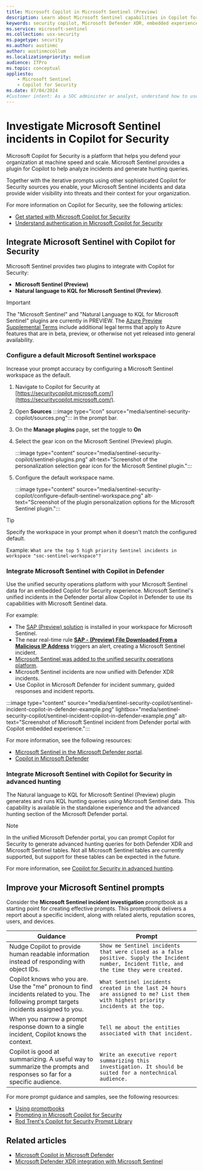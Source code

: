 ```yaml
---
title: Microsoft Copilot in Microsoft Sentinel (Preview)
description: Learn about Microsoft Sentinel capabilities in Copilot for Security. Understand the best prompts to use and how to get timely, accurate results for natural language to KQL.
keywords: security copilot, Microsoft Defender XDR, embedded experience, incident summary, query assistant, incident report, incident response automated, automatic incident response, summarize incidents, summarize incident report, plugins, Microsoft plugins, preinstalled plugins, Microsoft Copilot for Security, Copilot for Security, Microsoft Defender, Copilot in Sentinel, NL2KQL, natural language to KQL, generate queries
ms.service: microsoft-sentinel
ms.collection: usx-security
ms.pagetype: security
ms.author: austinmc
author: austinmccollum
ms.localizationpriority: medium
audience: ITPro
ms.topic: conceptual
appliesto:
    - Microsoft Sentinel
    - Copilot for Security
ms.date: 07/04/2024
#Customer intent: As a SOC administer or analyst, understand how to use Microsoft Sentinel data with Copilot for Security.
---
```


# Investigate Microsoft Sentinel incidents in Copilot for Security

Microsoft Copilot for Security is a platform that helps you defend your organization at machine speed and scale. Microsoft Sentinel provides a plugin for Copilot to help analyze incidents and generate hunting queries.

Together with the iterative prompts using other sophisticated Copilot for Security sources you enable, your Microsoft Sentinel incidents and data provide wider visibility into threats and their context for your organization.

For more information on Copilot for Security, see the following articles:
- [Get started with Microsoft Copilot for Security](/copilot/security/get-started-security-copilot)
- [Understand authentication in Microsoft Copilot for Security](/copilot/security/authentication)

## Integrate Microsoft Sentinel with Copilot for Security

Microsoft Sentinel provides two plugins to integrate with Copilot for Security:
- **Microsoft Sentinel (Preview)**
- **Natural language to KQL for Microsoft Sentinel (Preview)**.

> [!IMPORTANT]
> The "Microsoft Sentinel" and "Natural Language to KQL for Microsoft Sentinel" plugins are currently in PREVIEW. The [Azure Preview Supplemental Terms](https://azure.microsoft.com/support/legal/preview-supplemental-terms/) include additional legal terms that apply to Azure features that are in beta, preview, or otherwise not yet released into general availability.
>

### Configure a default Microsoft Sentinel workspace

Increase your prompt accuracy by configuring a Microsoft Sentinel workspace as the default.

1. Navigate to Copilot for Security at [https://securitycopilot.microsoft.com/](https://securitycopilot.microsoft.com/).

1. Open **Sources** :::image type="icon" source="media/sentinel-security-copilot/sources.png"::: in the prompt bar.

1. On the **Manage plugins** page, set the toggle to **On**

1. Select the gear icon on the Microsoft Sentinel (Preview) plugin.

   :::image type="content" source="media/sentinel-security-copilot/sentinel-plugins.png" alt-text="Screenshot of the personalization selection gear icon for the Microsoft Sentinel plugin.":::

1. Configure the default workspace name.

   :::image type="content" source="media/sentinel-security-copilot/configure-default-sentinel-workspace.png" alt-text="Screenshot of the plugin personalization options for the Microsoft Sentinel plugin.":::

> [!TIP]
> Specify the workspace in your prompt when it doesn't match the configured default.
> 
> Example: `What are the top 5 high priority Sentinel incidents in workspace "soc-sentinel-workspace"?`

### Integrate Microsoft Sentinel with Copilot in Defender

Use the unified security operations platform with your Microsoft Sentinel data for an embedded Copilot for Security experience. Microsoft Sentinel's unified incidents in the Defender portal allow Copilot in Defender to use its capabilities with Microsoft Sentinel data.

For example:

- The [SAP (Preview) solution]() is installed in your workspace for Microsoft Sentinel.
- The near real-time rule [**SAP - (Preview) File Downloaded From a Malicious IP Address**](sap/sap-solution-security-content.md#data-exfiltration) triggers an alert, creating a Microsoft Sentinel incident.
- [Microsoft Sentinel was added to the unified security operations platform](/defender-xdr/microsoft-sentinel-onboard).
- Microsoft Sentinel incidents are now unified with Defender XDR incidents.
- Use Copilot in Microsoft Defender for incident summary, guided responses and incident reports.

:::image type="content" source="media/sentinel-security-copilot/sentinel-incident-copilot-in-defender-example.png" lightbox="media/sentinel-security-copilot/sentinel-incident-copilot-in-defender-example.png" alt-text="Screenshot of Microsoft Sentinel incident from Defender portal with Copilot embedded experience.":::

For more information, see the following resources:

- [Microsoft Sentinel in the Microsoft Defender portal](microsoft-sentinel-defender-portal.md#new-and-improved-capabilities).
- [Copilot in Microsoft Defender](/defender-xdr/security-copilot-in-microsoft-365-defender)

### Integrate Microsoft Sentinel with Copilot for Security in advanced hunting

The Natural language to KQL for Microsoft Sentinel (Preview) plugin generates and runs KQL hunting queries using Microsoft Sentinel data. This capability is available in the standalone experience and the advanced hunting section of the Microsoft Defender portal.

> [!NOTE]
> In the unified Microsoft Defender portal, you can prompt Copilot for Security to generate advanced hunting queries for both Defender XDR and Microsoft Sentinel tables. Not all Microsoft Sentinel tables are currently supported, but support for these tables can be expected in the future.

For more information, see [Copilot for Security in advanced hunting](/defender-xdr/advanced-hunting-security-copilot).

## Improve your Microsoft Sentinel prompts

Consider the **Microsoft Sentinel incident investigation** promptbook as a starting point for creating effective prompts. This promptbook delivers a report about a specific incident, along with related alerts, reputation scores, users, and devices.

| Guidance | Prompt |
|---|---|
|Nudge Copilot to provide human readable information instead of responding with object IDs. |`Show me Sentinel incidents that were closed as a false positive. Supply the Incident number, Incident Title, and the time they were created.`|
|Copilot knows who you are. Use the "me" pronoun to find incidents related to you. The following prompt targets incidents assigned to you. |`What Sentinel incidents created in the last 24 hours are assigned to me? List them with highest priority incidents at the top.` |
|When you narrow a prompt response down to a single incident, Copilot knows the context.|`Tell me about the entities associated with that incident.`|
|Copilot is good at summarizing. A useful way to summarize the prompts and responses so far for a specific audience. |`Write an executive report summarizing this investigation. It should be suited for a nontechnical audience.`|

For more prompt guidance and samples, see the following resources:

- [Using promptbooks](/copilot/security/using-promptbooks)
- [Prompting in Microsoft Copilot for Security](/copilot/security/prompting-security-copilot)
- [Rod Trent's Copilot for Security Prompt Library](https://github.com/rod-trent/Copilot-for-Security/tree/main/Prompts)

## Related articles

- [Microsoft Copilot in Microsoft Defender](/defender-xdr/security-copilot-in-microsoft-365-defender)
- [Microsoft Defender XDR integration with Microsoft Sentinel](microsoft-365-defender-sentinel-integration.md)